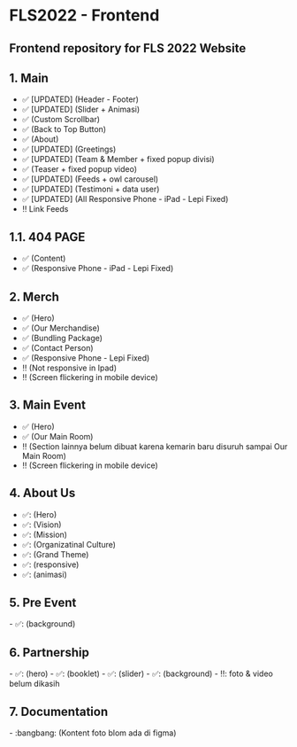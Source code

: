 # FLS2022 - Frontend

<h2>Frontend repository for FLS 2022 Website</h2>

<h2> 1. Main </h2>

- :white_check_mark: [UPDATED] (Header - Footer)
- :white_check_mark: [UPDATED] (Slider + Animasi)
- :white_check_mark: (Custom Scrollbar)
- :white_check_mark: (Back to Top Button)
- :white_check_mark: (About)
- :white_check_mark: [UPDATED] (Greetings)
- :white_check_mark: [UPDATED] (Team & Member + fixed popup divisi)
- :white_check_mark: (Teaser + fixed popup video)
- :white_check_mark: [UPDATED] (Feeds + owl carousel)
- :white_check_mark: [UPDATED] (Testimoni + data user)
- :white_check_mark: [UPDATED] (All Responsive Phone - iPad - Lepi Fixed)
- :bangbang: Link Feeds

<h2> 1.1. 404 PAGE </h2>

- :white_check_mark: (Content)
- :white_check_mark: (Responsive Phone - iPad - Lepi Fixed)

<h2> 2. Merch </h2>

- :white_check_mark: (Hero)
- :white_check_mark: (Our Merchandise)
- :white_check_mark: (Bundling Package)
- :white_check_mark: (Contact Person)
- :white_check_mark: (Responsive Phone - Lepi Fixed)
- :bangbang: (Not responsive in Ipad)
- :bangbang: (Screen flickering in mobile device)

<h2> 3. Main Event </h2>

- :white_check_mark: (Hero)
- :white_check_mark: (Our Main Room)
- :bangbang: (Section lainnya belum dibuat karena kemarin baru disuruh sampai Our Main Room)
- :bangbang: (Screen flickering in mobile device)

<h2> 4. About Us </h2>

- ✅: (Hero)
- ✅: (Vision)
- ✅: (Mission)
- ✅: (Organizatinal Culture)
- ✅: (Grand Theme)
- ✅: (responsive)
- ✅: (animasi)

<h2> 5. Pre Event </h2>
- ✅: (background)

<h2> 6. Partnership </h2>
- ✅: (hero)
- ✅: (booklet)
- ✅: (slider)
- ✅: (background)
- ‼️: foto & video belum dikasih

<h2> 7. Documentation </h2>
- :bangbang: (Kontent foto blom ada di figma)
